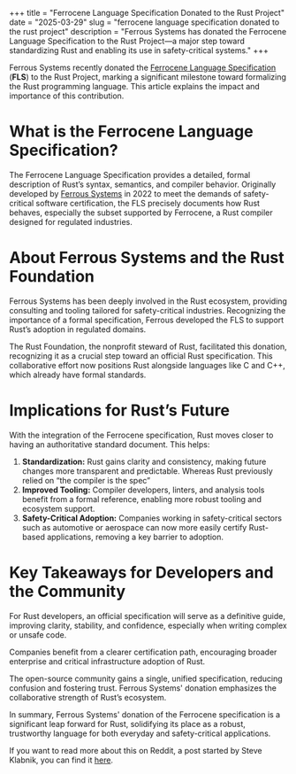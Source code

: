 +++
title = "Ferrocene Language Specification Donated to the Rust Project"
date = "2025-03-29"
slug = "ferrocene language specification donated to the rust project"
description = "Ferrous Systems has donated the Ferrocene Language Specification to the Rust Project—a major step toward standardizing Rust and enabling its use in safety-critical systems."
+++

Ferrous Systems recently donated the <a href="https://spec.ferrocene.dev/" target="_blank">Ferrocene Language Specification</a> (**FLS**) to the Rust Project, marking a significant milestone toward formalizing the Rust programming language. This article explains the impact and importance of this contribution.

# What is the Ferrocene Language Specification?

The Ferrocene Language Specification provides a detailed, formal description of Rust’s syntax, semantics, and compiler behavior. Originally developed by <a href="https://ferrous-systems.com/" target="_blank">Ferrous Systems</a> in 2022 to meet the demands of safety-critical software certification, the FLS precisely documents how Rust behaves, especially the subset supported by Ferrocene, a Rust compiler designed for regulated industries.

# About Ferrous Systems and the Rust Foundation

Ferrous Systems has been deeply involved in the Rust ecosystem, providing consulting and tooling tailored for safety-critical industries. Recognizing the importance of a formal specification, Ferrous developed the FLS to support Rust’s adoption in regulated domains.

The Rust Foundation, the nonprofit steward of Rust, facilitated this donation, recognizing it as a crucial step toward an official Rust specification. This collaborative effort now positions Rust alongside languages like C and C++, which already have formal standards.

# Implications for Rust’s Future

With the integration of the Ferrocene specification, Rust moves closer to having an authoritative standard document. This helps:

1. **Standardization:** Rust gains clarity and consistency, making future changes more transparent and predictable. Whereas Rust previously relied on “the compiler is the spec”
2. **Improved Tooling:** Compiler developers, linters, and analysis tools benefit from a formal reference, enabling more robust tooling and ecosystem support.
3. **Safety-Critical Adoption:** Companies working in safety-critical sectors such as automotive or aerospace can now more easily certify Rust-based applications, removing a key barrier to adoption.

# Key Takeaways for Developers and the Community

For Rust developers, an official specification will serve as a definitive guide, improving clarity, stability, and confidence, especially when writing complex or unsafe code.

Companies benefit from a clearer certification path, encouraging broader enterprise and critical infrastructure adoption of Rust.

The open-source community gains a single, unified specification, reducing confusion and fostering trust. Ferrous Systems' donation emphasizes the collaborative strength of Rust’s ecosystem.

In summary, Ferrous Systems' donation of the Ferrocene specification is a significant leap forward for Rust, solidifying its place as a robust, trustworthy language for both everyday and safety-critical applications.

If you want to read more about this on Reddit, a post started by Steve Klabnik, you can find it <a href="https://www.reddit.com/r/rust/comments/1jkfovo/ferrous_systems_donates_ferrocene_language/" target="_blank">here</a>.
